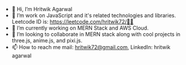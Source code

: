 - 👋 Hi, I’m Hritwik Agarwal  
- 👀 I’m work on JavaScript and it's related technologies and libraries. Leetcode ID is: https://leetcode.com/hritwik72/👾👾
- 🌱 I’m currently  working on MERN Stack and AWS Cloud.
- 💞️ I’m looking to collaborate in MERN stack along with cool projects in three.js, anime.js, and pixi.js. 
- 📫 How to reach me mail: hritwik72@gmail.com, LinkedIn: hritwik agarwal

<!---
HR199812/HR199812 is a ✨ special ✨ repository because its `README.md` (this file) appears on your GitHub profile.
You can click the Preview link to take a look at your changes.
--->
